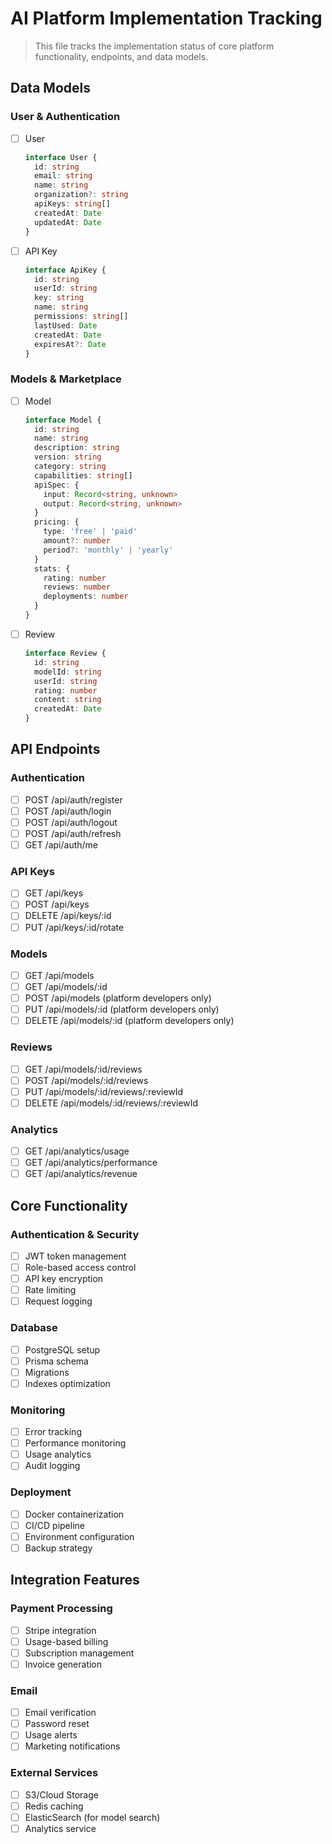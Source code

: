 # AI Platform Implementation Tracking

> This file tracks the implementation status of core platform functionality, endpoints, and data models.

## Data Models

### User & Authentication
- [ ] User
  ```typescript
  interface User {
    id: string
    email: string
    name: string
    organization?: string
    apiKeys: string[]
    createdAt: Date
    updatedAt: Date
  }
  ```
- [ ] API Key
  ```typescript
  interface ApiKey {
    id: string
    userId: string
    key: string
    name: string
    permissions: string[]
    lastUsed: Date
    createdAt: Date
    expiresAt?: Date
  }
  ```

### Models & Marketplace
- [ ] Model
  ```typescript
  interface Model {
    id: string
    name: string
    description: string
    version: string
    category: string
    capabilities: string[]
    apiSpec: {
      input: Record<string, unknown>
      output: Record<string, unknown>
    }
    pricing: {
      type: 'free' | 'paid'
      amount?: number
      period?: 'monthly' | 'yearly'
    }
    stats: {
      rating: number
      reviews: number
      deployments: number
    }
  }
  ```
- [ ] Review
  ```typescript
  interface Review {
    id: string
    modelId: string
    userId: string
    rating: number
    content: string
    createdAt: Date
  }
  ```

## API Endpoints

### Authentication
- [ ] POST /api/auth/register
- [ ] POST /api/auth/login
- [ ] POST /api/auth/logout
- [ ] POST /api/auth/refresh
- [ ] GET /api/auth/me

### API Keys
- [ ] GET /api/keys
- [ ] POST /api/keys
- [ ] DELETE /api/keys/:id
- [ ] PUT /api/keys/:id/rotate

### Models
- [ ] GET /api/models
- [ ] GET /api/models/:id
- [ ] POST /api/models (platform developers only)
- [ ] PUT /api/models/:id (platform developers only)
- [ ] DELETE /api/models/:id (platform developers only)

### Reviews
- [ ] GET /api/models/:id/reviews
- [ ] POST /api/models/:id/reviews
- [ ] PUT /api/models/:id/reviews/:reviewId
- [ ] DELETE /api/models/:id/reviews/:reviewId

### Analytics
- [ ] GET /api/analytics/usage
- [ ] GET /api/analytics/performance
- [ ] GET /api/analytics/revenue

## Core Functionality

### Authentication & Security
- [ ] JWT token management
- [ ] Role-based access control
- [ ] API key encryption
- [ ] Rate limiting
- [ ] Request logging

### Database
- [ ] PostgreSQL setup
- [ ] Prisma schema
- [ ] Migrations
- [ ] Indexes optimization

### Monitoring
- [ ] Error tracking
- [ ] Performance monitoring
- [ ] Usage analytics
- [ ] Audit logging

### Deployment
- [ ] Docker containerization
- [ ] CI/CD pipeline
- [ ] Environment configuration
- [ ] Backup strategy

## Integration Features

### Payment Processing
- [ ] Stripe integration
- [ ] Usage-based billing
- [ ] Subscription management
- [ ] Invoice generation

### Email
- [ ] Email verification
- [ ] Password reset
- [ ] Usage alerts
- [ ] Marketing notifications

### External Services
- [ ] S3/Cloud Storage
- [ ] Redis caching
- [ ] ElasticSearch (for model search)
- [ ] Analytics service 